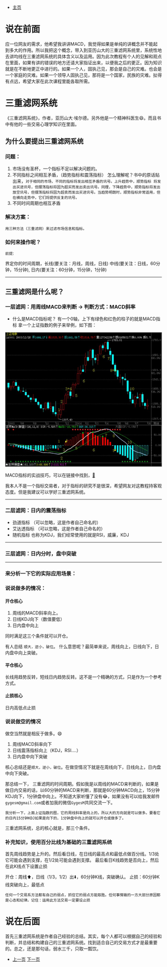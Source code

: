 - [主页](../README.md)

# 说在前面

应一位网友的需求，他希望我讲讲MACD，我觉得如果是单纯的讲概念并不能起到多大的作用。所以我把这个概念，带入到亚历山大的三重滤网系统里，系统性地去讲均线在三重滤网系统的具体含义以及运用。因为此次教程有个人的见解和观点在里面，如果有讲的错误的地方还请大家指证出来，以便我之后的更正。因为知识就是在不断地更正中进行的。如果一个人，固执己见，那会是自己的灾难。也会是一个家庭的灾难。如果一个领导人固执己见，那将是一个国家，民族的灾难。扯得有点远，希望大家在此次课程里能各取所需。

# 三重滤网系统

《三重滤网系统》，作者，亚历山大·埃尔德。另外他是一个精神科医生😄。而且书中有他的一些交易心理学知识在里面。

## 为什么要提出三重滤网系统

### 问题：

1. 市场没有圣杯，一个指标不足以解决问题的。
2. 不同指标之间相互矛盾，（趋势指标和震荡指标）
怎么理解呢？书中的原话贴出来，`对于相同的市场，不同的指标将发出相互矛盾的讯号。上升趋势中，顺势指标 将发出买进讯号，但摆荡指标将因为超买而发出卖出讯号。同理，下降趋势中，顺势指标将发出放空讯号，但摆荡指标将因为超卖而发出买进讯号。当趋势明朗时，顺势指标非常适用，但在横向走势中，它们将提供反复的讯号。`
3. 不同时间周期也相互矛盾

### 解决方案：

`用三种方法（三重滤网）来过滤市场信息和指标。`

### 如何来操作呢？

`前提`:

界定你的时间周期，长线(要关注：月线，周线，日线)
中线(要关注：日线，60分钟，15分钟), 日内(要关注：60分钟，15分钟，1分钟)

---------

## 三重滤网是什么呢？

### 一层滤网：用周线MACD来判断 -> 判断方式：MACD斜率

- 什么是MACD指标呢？
有一个0轴，上下有绿色和红色的柱子的就是MACD指标
拿一个上证指数的例子来举例，如下图：

![Image](../assets/img/平滑异同移动平均线.png)

MACD指标的实战技巧，可以在链接中找到，[🔗](https://wiki.mbalib.com/wiki/%E5%B9%B3%E6%BB%91%E5%BC%82%E5%90%8C%E7%A7%BB%E5%8A%A8%E5%B9%B3%E5%9D%87%E7%BA%BF)

我本人不是一个指标交易者，对于指标的研究不是很深，希望网友对这教程持客观态度。但是我建议可以学好三重滤网系统。

---

### 二层滤网：日内的震荡指标
- 劲道指标 （可以忽略，这是作者自己命名的）
- 艾达透指标 （可以忽略，这是作者自己命名的）
- 随机指标 也称为KDJ，我们经常使用的就是RSI，威廉，KDJ

-------

### 三层滤网：日内分时，盘中突破

--------

### 来分析一下它的实际应用场景：

### 说说做多的情况：

#### 开仓核心
1. 周线的MACD斜率向上。
2. 日线KDJ向下（数值要低）
3. 日内盘中向上

同时满足这三个条件就可以开仓。

有人总结 `顺大，逆小，破位`。 什么意思呢？最简单来说，周线向上，日线向下，日内盘中向上突破。

#### 平仓核心

长线用趋势反转，短线日内趋势反转。这不是一个精确的方式，只是作为一个参考方式。

#### 止损核心

日内高低点止损

### 说说做空的情况

做空当然就是相反于做多。😄

1. 周线MACD斜率向下
2. 日线震荡指标向上（KDJ，RSI....）
3. 日内盘中向下突破

核心总结还是`顺大，逆小，破位`。在做空情况下就是在周线向下，日线向上，日内盘中向下突破。


那总结一下， 三重滤网的时间周期。假如我是以周线的MACD来判断的，如果是做日内交易的话，以60分钟的MACD来判断，那就是60分钟MACD向上，15分钟KDJ向下，1分钟盘中向上。不知道大家听懂了没有😂，如果没有可以给我发邮件`gygesm@gmail.com`或者加我的微信`GygesM`共同交流一下。

`我分析一下，上面上证指数的图，它的周线斜率是向上的，所以大的方向就是可以做多。要看它的日内15分钟KDJ如果是向下的，1分钟盘中向上的就可以开仓或做多了。`

三重滤网系统，总的核心就是，那三个条件。

### 补充知识，使用百分比线为基础的三重滤网系统

首先周线趋势是上升的。然后看日线，在日线的最高点和最低点做百分线。1/3处它可能会遇到支撑，在1/2处可能会遇到支撑。
最后看日K线趋势是否向上，然后在此K线点下设置止损

开仓：周线⬆️，日线（1/3，1/2）出⬇️，60分钟K线，突破确认。
止损：60分钟K线突破向上，最低点

`任何一个交易系方法都有自己的弱点，抓住它的弱点方能取胜。任何事情输的一方大部分原因都是心态和纪律。记住：运用此方法交易一定要设止损`

# 说在后面

首先三重滤网系统是作者自己经验的总结。其实，每个人都可以根据自己的经验和判断，并总结和构建自己的三重滤网系统。找到适合自己的交易方式才是最重要的。总之，还是那句话，弱水三千，只取一瓢饮。

- [上一页](./什么是亚当理论亚当心法.md) [下一页](./什么是三重滤网系统.md)